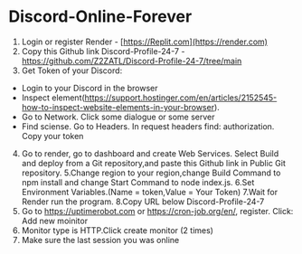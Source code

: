 # Discord-Online-Forever

1. Login or register Render - [https://Replit.com](https://render.com)
2. Copy this Github link Discord-Profile-24-7 - https://github.com/Z2ZATL/Discord-Profile-24-7/tree/main
3. Get Token of your Discord:
  - Login to your Discord in the browser
  - Inspect element(https://support.hostinger.com/en/articles/2152545-how-to-inspect-website-elements-in-your-browser).
  - Go to Network. Click some dialogue or some server
  - Find sciense. Go to Headers. In request headers find: authorization. Copy your token
4. Go to render, go to dashboard and create Web Services. Select Build and deploy from a Git repository,and paste this Github link in Public Git repository.
5.Change region to your region,change Build Command to npm install and change Start Command to node index.js.
6.Set Environment Variables.(Name = token,Value = Your Token)
7.Wait for Render run the program.
8.Copy URL below Discord-Profile-24-7
6. Go to https://uptimerobot.com or https://cron-job.org/en/, register. Click: Add new moinitor
7. Monitor type is HTTP.Click create monitor (2 times)
8. Make sure the last session you was online
